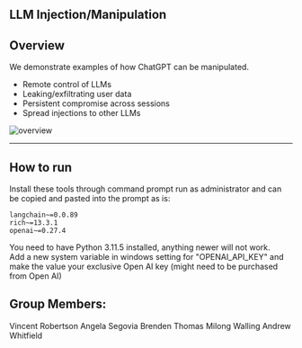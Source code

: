 ## LLM Injection/Manipulation

## Overview
We demonstrate examples of how ChatGPT can be manipulated.

- Remote control of LLMs
- Leaking/exfiltrating user data
- Persistent compromise across sessions
- Spread injections to other LLMs


<img src="diagrams/fig1.png" alt="overview" style="float: center" />


---------------------------------------

## How to run
Install these tools through command prompt run as administrator and can be copied and pasted into the prompt as is:   
```  
langchain~=0.0.89  
rich~=13.3.1  
openai~=0.27.4  
```  
You need to have Python 3.11.5 installed, anything newer will not work.   
Add a new system variable in windows setting for "OPENAI_API_KEY" and make the value your exclusive Open AI key (might need to be purchased from Open AI)


## Group Members:
Vincent Robertson 
Angela Segovia
Brenden Thomas
Milong Walling 
Andrew Whitfield 
